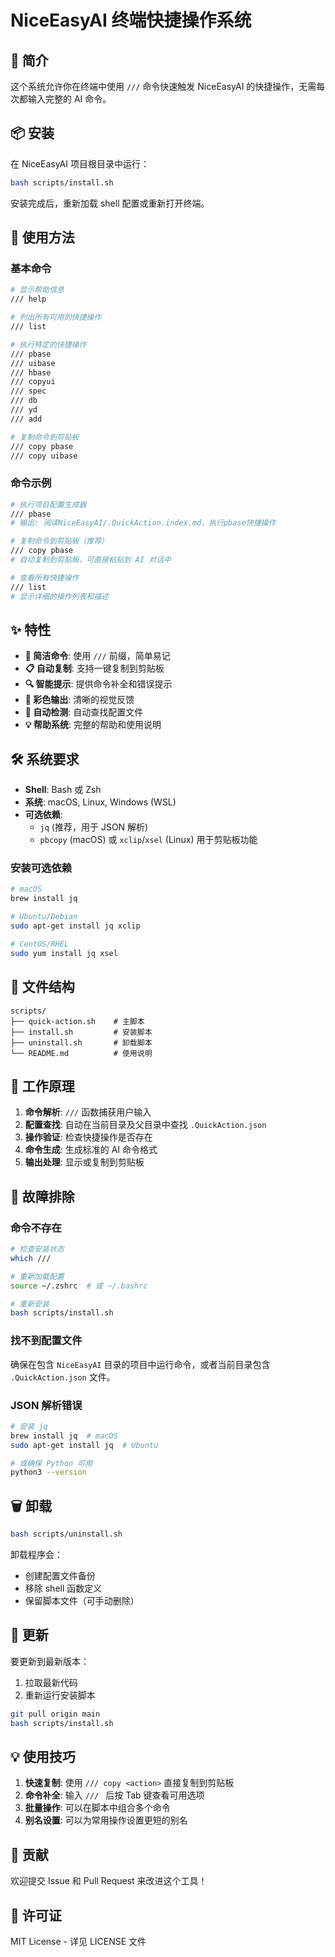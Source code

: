 # NiceEasyAI 终端快捷操作系统

## 🚀 简介

这个系统允许你在终端中使用 `///` 命令快速触发 NiceEasyAI 的快捷操作，无需每次都输入完整的 AI 命令。

## 📦 安装

在 NiceEasyAI 项目根目录中运行：

```bash
bash scripts/install.sh
```

安装完成后，重新加载 shell 配置或重新打开终端。

## 🎯 使用方法

### 基本命令

```bash
# 显示帮助信息
/// help

# 列出所有可用的快捷操作
/// list

# 执行特定的快捷操作
/// pbase
/// uibase
/// hbase
/// copyui
/// spec
/// db
/// yd
/// add

# 复制命令到剪贴板
/// copy pbase
/// copy uibase
```

### 命令示例

```bash
# 执行项目配置生成器
/// pbase
# 输出: 阅读NiceEasyAI/.QuickAction.index.md，执行pbase快捷操作

# 复制命令到剪贴板（推荐）
/// copy pbase
# 自动复制到剪贴板，可直接粘贴到 AI 对话中

# 查看所有快捷操作
/// list
# 显示详细的操作列表和描述
```

## ✨ 特性

- **🎯 简洁命令**: 使用 `///` 前缀，简单易记
- **📋 自动复制**: 支持一键复制到剪贴板
- **🔍 智能提示**: 提供命令补全和错误提示
- **🎨 彩色输出**: 清晰的视觉反馈
- **🔧 自动检测**: 自动查找配置文件
- **💡 帮助系统**: 完整的帮助和使用说明

## 🛠️ 系统要求

- **Shell**: Bash 或 Zsh
- **系统**: macOS, Linux, Windows (WSL)
- **可选依赖**: 
  - `jq` (推荐，用于 JSON 解析)
  - `pbcopy` (macOS) 或 `xclip`/`xsel` (Linux) 用于剪贴板功能

### 安装可选依赖

```bash
# macOS
brew install jq

# Ubuntu/Debian
sudo apt-get install jq xclip

# CentOS/RHEL
sudo yum install jq xsel
```

## 📁 文件结构

```
scripts/
├── quick-action.sh    # 主脚本
├── install.sh         # 安装脚本
├── uninstall.sh       # 卸载脚本
└── README.md          # 使用说明
```

## 🔧 工作原理

1. **命令解析**: `///` 函数捕获用户输入
2. **配置查找**: 自动在当前目录及父目录中查找 `.QuickAction.json`
3. **操作验证**: 检查快捷操作是否存在
4. **命令生成**: 生成标准的 AI 命令格式
5. **输出处理**: 显示或复制到剪贴板

## 🚨 故障排除

### 命令不存在

```bash
# 检查安装状态
which ///

# 重新加载配置
source ~/.zshrc  # 或 ~/.bashrc

# 重新安装
bash scripts/install.sh
```

### 找不到配置文件

确保在包含 `NiceEasyAI` 目录的项目中运行命令，或者当前目录包含 `.QuickAction.json` 文件。

### JSON 解析错误

```bash
# 安装 jq
brew install jq  # macOS
sudo apt-get install jq  # Ubuntu

# 或确保 Python 可用
python3 --version
```

## 🗑️ 卸载

```bash
bash scripts/uninstall.sh
```

卸载程序会：
- 创建配置文件备份
- 移除 shell 函数定义
- 保留脚本文件（可手动删除）

## 🔄 更新

要更新到最新版本：

1. 拉取最新代码
2. 重新运行安装脚本

```bash
git pull origin main
bash scripts/install.sh
```

## 💡 使用技巧

1. **快速复制**: 使用 `/// copy <action>` 直接复制到剪贴板
2. **命令补全**: 输入 `/// ` 后按 Tab 键查看可用选项
3. **批量操作**: 可以在脚本中组合多个命令
4. **别名设置**: 可以为常用操作设置更短的别名

## 🤝 贡献

欢迎提交 Issue 和 Pull Request 来改进这个工具！

## 📄 许可证

MIT License - 详见 LICENSE 文件
